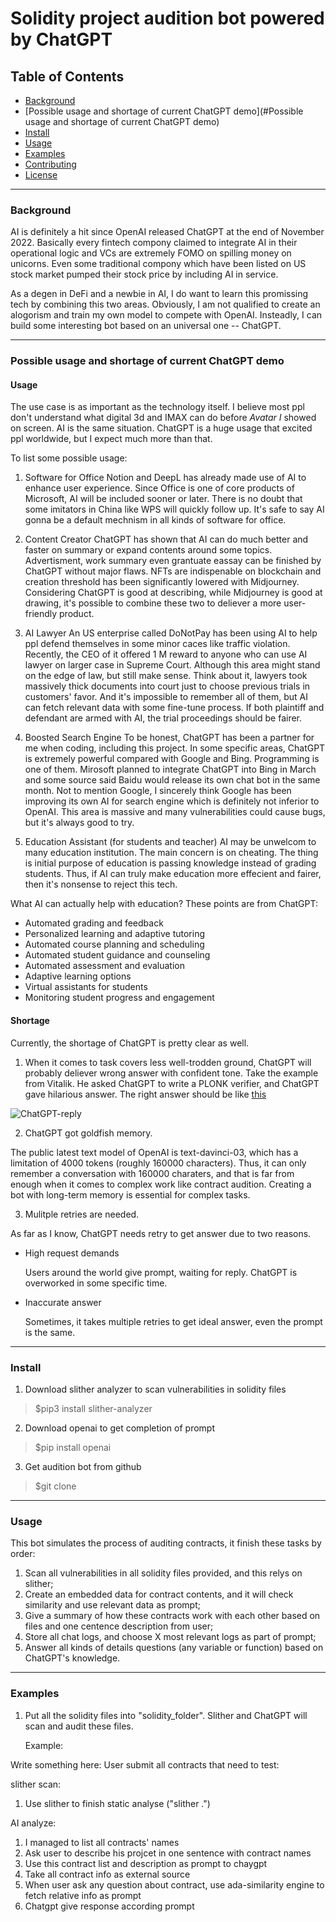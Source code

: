 # Solidity project audition bot powered by ChatGPT

## Table of Contents
* [Background](#Background)
* [Possible usage and shortage of current ChatGPT demo](#Possible usage and shortage of current ChatGPT demo)
* [Install](#Install)
* [Usage](#Usage)
* [Examples](#Examples)
* [Contributing](#Contributing)
* [License](#License)

----------
### Background

AI is definitely a hit since OpenAI released ChatGPT at the end of November 2022. 
Basically every fintech compony claimed to integrate AI in their operational logic and VCs are extremely FOMO on spilling money on unicorns.
Even some traditional compony which have been listed on US stock market pumped their stock price by including AI in service.

As a degen in DeFi and a newbie in AI, I do want to learn this promissing tech by combining this two areas.
Obviously, I am not qualified to create an alogorism and train my own model to compete with OpenAI. 
Insteadly, I can build some interesting bot based on an universal one -- ChatGPT.

---
### Possible usage and shortage of current ChatGPT demo

#### Usage

The use case is as important as the technology itself. 
I believe most ppl don't understand what digital 3d and IMAX can do before *Avatar I* showed on screen.
AI is the same situation. ChatGPT is a huge usage that excited ppl worldwide, but I expect much more than that.

To list some possible usage:
1. Software for Office
Notion and DeepL has already made use of AI to enhance user experience.
Since Office is one of core products of Microsoft, AI will be included sooner or later.
There is no doubt that some imitators in China like WPS will quickly follow up.
It's safe to say AI gonna be a default mechnism in all kinds of software for office.

2. Content Creator
ChatGPT has shown that AI can do much better and faster on summary or expand contents around some topics.
Advertisment, work summary even grantuate eassay can be finished by ChatGPT without major flaws.
NFTs are indispenable on blockchain and creation threshold has been significantly lowered with Midjourney.
Considering ChatGPT is good at describing, while Midjourney is good at drawing, it's possible to combine these two to deliever a more user-friendly product.

3. AI Lawyer
An US enterprise called DoNotPay has been using AI to help ppl defend themselves in some minor caces like traffic violation.
Recently, the CEO of it offered 1 M reward to anyone who can use AI lawyer on larger case in Supreme Court.
Although this area might stand on the edge of law, but still make sense.
Think about it, lawyers took massively thick documents into court just to choose previous trials in customers' favor.
And it's impossible to remember all of them, but AI can fetch relevant data with some fine-tune process.
If both plaintiff and defendant are armed with AI, the trial proceedings should be fairer.

4. Boosted Search Engine
To be honest, ChatGPT has been a partner for me when coding, including this project.
In some specific areas, ChatGPT is extremely powerful compared with Google and Bing. Programming is one of them.
Mirosoft planned to integrate ChatGPT into Bing in March and some source said Baidu would release its own chat bot in the same month.
Not to mention Google, I sincerely think Google has been improving its own AI for search engine which is definitely not inferior to OpenAI.
This area is massive and many vulnerabilities could cause bugs, but it's always good to try.

5. Education Assistant (for students and teacher)
AI may be unwelcom to many education institution. The main concern is on cheating.
The thing is initial purpose of education is passing knowledge instead of grading students.
Thus, if AI can truly make education more effecient and fairer, then it's nonsense to reject this tech.

What AI can actually help with education? These points are from ChatGPT:
* Automated grading and feedback
* Personalized learning and adaptive tutoring
* Automated course planning and scheduling
* Automated student guidance and counseling
* Automated assessment and evaluation
* Adaptive learning options
* Virtual assistants for students
* Monitoring student progress and engagement

#### Shortage

Currently, the shortage of ChatGPT is pretty clear as well.
1. When it comes to task covers less well-trodden ground, ChatGPT will probably deliever wrong answer with confident tone.
Take the example from Vitalik. He asked ChatGPT to write a PLONK verifier, and ChatGPT gave hilarious answer. 
The right answer should be like [this](https://github.com/ethereum/research/blob/master/py_plonk/verifier.py)

![ChatGPT-reply](https://vitalik.ca/images/gpt3/plonk.png 'ChatGPT-reply')

2. ChatGPT got goldfish memory.

  The public latest text model of OpenAI is text-davinci-03, which has a limitation of 4000 tokens (roughly 160000 characters).
  Thus, it can only remember a conversation with 160000 charaters, and that is far from enough when it comes to complex work like contract audition.
  Creating a bot with long-term memory is essential for complex tasks.

3. Mulitple retries are needed.

  As far as I know, ChatGPT needs retry to get answer due to two reasons.
  - High request demands
  
    Users around the world give prompt, waiting for reply. ChatGPT is overworked in some specific time.
  - Inaccurate answer
  
    Sometimes, it takes multiple retries to get ideal answer, even the prompt is the same.

-----
### Install

1. Download slither analyzer to scan vulnerabilities in solidity files
> $pip3 install slither-analyzer

2. Download openai to get completion of prompt
> $pip install openai

3. Get audition bot from github
> $git clone 


-----
### Usage

This bot simulates the process of auditing contracts, it finish these tasks by order:
  1. Scan all vulnerabilities in all solidity files provided, and this relys on slither;
  2. Create an embedded data for contract contents, and it will check similarity and use relevant data as prompt;
  3. Give a summary of how these contracts work with each other based on files and one centence description from user;
  4. Store all chat logs, and choose X most relevant logs as part of prompt;
  5. Answer all kinds of details questions (any variable or function) based on ChatGPT's knowledge.


------
### Examples
1. Put all the solidity files into "solidity_folder". Slither and ChatGPT will scan and audit these files.
   
   Example: 
     



Write something here:
User submit all contracts that need to test:

slither scan:
1. Use slither to finish static analyse ("slither .")

AI analyze:
1. I managed to list all contracts' names
2. Ask user to describe his projcet in one sentence with contract names
3. Use this contract list and description as prompt to chaygpt
4. Take all contract info as external source
5. When user ask any question about contract, use ada-similarity engine to fetch relative info as prompt
6. Chatgpt give response according prompt
